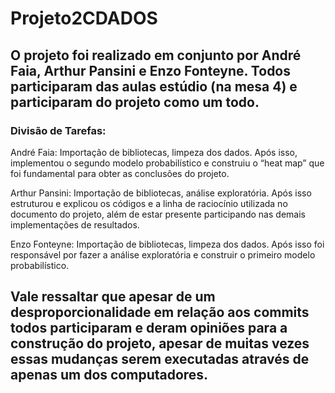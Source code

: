 # Projeto2CDADOS

## O projeto foi realizado em conjunto por André Faia, Arthur Pansini e Enzo Fonteyne. Todos participaram das aulas estúdio (na mesa 4) e participaram do projeto como um todo. 

### Divisão de Tarefas:
André Faia: Importação de bibliotecas, limpeza dos dados. Após isso, implementou o segundo modelo probabilístico e construiu o “heat map” que foi fundamental para obter as conclusões do projeto. 

Arthur Pansini: Importação de bibliotecas, análise exploratória. Após isso estruturou e explicou os códigos e a linha de raciocínio utilizada no documento do projeto, além de estar presente participando nas demais implementações de resultados.

Enzo Fonteyne: Importação de bibliotecas, limpeza dos dados. Após isso foi responsável por fazer a análise exploratória e construir o primeiro modelo probabilístico.

## Vale ressaltar que apesar de um desproporcionalidade em relação aos commits todos participaram e deram opiniões para a construção do projeto, apesar de muitas vezes essas mudanças serem executadas através de apenas um dos computadores. 
